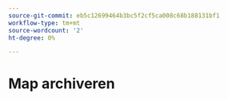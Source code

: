 ```yaml
---
source-git-commit: eb5c12699464b3bc5f2cf5ca008c68b188131bf1
workflow-type: tm+mt
source-wordcount: '2'
ht-degree: 0%

---
```

# Map archiveren
